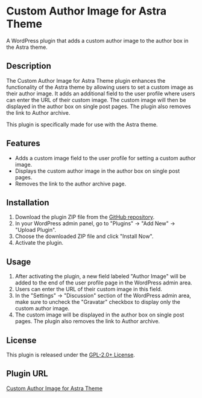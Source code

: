 # Custom Author Image for Astra Theme

A WordPress plugin that adds a custom author image to the author box in the Astra theme.

## Description

The Custom Author Image for Astra Theme plugin enhances the functionality of the Astra theme by allowing users to set a custom image as their author image. It adds an additional field to the user profile where users can enter the URL of their custom image. The custom image will then be displayed in the author box on single post pages. The plugin also removes the link to Author archive.

This plugin is specifically made for use with the Astra theme.

## Features

- Adds a custom image field to the user profile for setting a custom author image.
- Displays the custom author image in the author box on single post pages.
- Removes the link to the author archive page.

## Installation

1. Download the plugin ZIP file from the [GitHub repository](https://github.com/syllod/Custom-Author-Image-for-Astra_wp-plugin).
2. In your WordPress admin panel, go to "Plugins" -> "Add New" -> "Upload Plugin".
3. Choose the downloaded ZIP file and click "Install Now".
4. Activate the plugin.

## Usage

1. After activating the plugin, a new field labeled "Author Image" will be added to the end of the user profile page in the WordPress admin area.
2. Users can enter the URL of their custom image in this field.
3. In the "Settings" -> "Discussion" section of the WordPress admin area, make sure to uncheck the "Gravatar" checkbox to display only the custom author image.
4. The custom image will be displayed in the author box on single post pages. The plugin also removes the link to Author archive.

## License

This plugin is released under the [GPL-2.0+ License](https://www.gnu.org/licenses/gpl-2.0.html).

## Plugin URL

[Custom Author Image for Astra Theme](https://github.com/syllod/Custom-Author-Image-for-Astra_wp-plugin)
